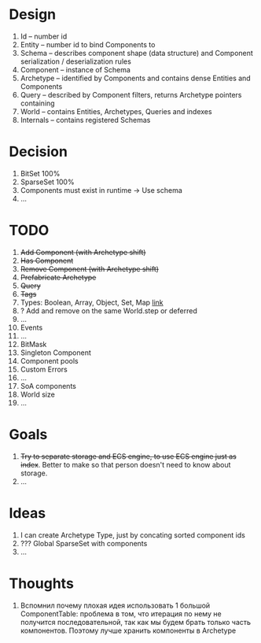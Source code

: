 

# Design

1. Id – number id
1. Entity – number id to bind Components to
1. Schema – describes component shape (data structure) and Component serialization / deserialization rules
1. Component – instance of Schema
1. Archetype – identified by Components and contains dense Entities and Components
1. Query – described by Component filters, returns Archetype pointers containing
1. World – contains Entities, Archetypes, Queries and indexes
1. Internals – contains registered Schemas

# Decision

1. BitSet 100%
1. SparseSet 100%
1. Components must exist in runtime -> Use schema
1. ...

# TODO

1. ~~Add Component (with Archetype shift)~~
1. ~~Has Component~~
1. ~~Remove Component (with Archetype shift)~~
1. ~~Prefabricate Archetype~~
1. ~~Query~~
1. ~~Tags~~
1. Types: Boolean, Array, Object, Set, Map [link](https://github.com/3mcd/javelin/blob/2b64cfa78e016675e698da8299c36b9d4f431e27/packages/pack/src/views.ts)
1. ? Add and remove on the same World.step or deferred
1. ...
1. Events
1. ...
1. BitMask
1. Singleton Component
1. Component pools
1. Custom Errors
1. ...
1. SoA components
1. World size
1. ...

# Goals

1. ~~Try to separate storage and ECS engine, to use ECS engine just as index~~.
    Better to make so that person doesn't need to know about storage.
1. ...

# Ideas

1. I can create Archetype Type, just by concating sorted component ids
1. ??? Global SparseSet with components
2. ...

# Thoughts

1. Вспомнил почему плохая идея использовать 1 большой ComponentTable:
    проблема в том, что итерация по нему не получится последовательной, так как
    мы будем брать только часть компонентов. Поэтому лучше хранить компоненты в Archetype